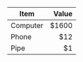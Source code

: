 | Item      | Value |
| --------- | -----:|
| Computer  | $1600 |
| Phone     |   $12 |
| Pipe      |    $1 |
